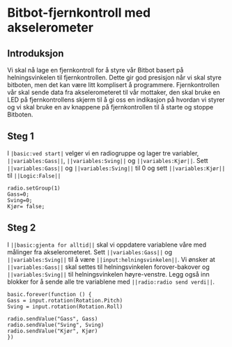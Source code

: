 # Bitbot-fjernkontroll med akselerometer

## Introduksjon

Vi skal nå lage en fjernkontroll for å styre vår Bitbot basert på helningsvinkelen til fjernkontrollen. Dette gir god presisjon når vi skal styre bitboten, men det kan være litt komplisert å programmere.
Fjernkontrollen vår skal sende data fra akselerometeret til vår mottaker, den skal bruke en LED på fjernkontrollens skjerm til å gi oss en indikasjon på hvordan vi styrer og vi skal bruke en av knappene på fjernkontrollen til å starte og stoppe Bitboten.

## Steg 1

I ``|basic:ved start|`` velger vi en radiogruppe og lager tre variabler, ``||variables:Gass||``, ``||variables:Sving||`` og ``||variables:Kjør||``. Sett ``||variables:Gass||`` og ``||variables:Sving||`` til 0 og sett ``||variables:Kjør||`` til ``||Logic:False||``


```blocks
radio.setGroup(1)
Gass=0;
Sving=0;
Kjør= false;
```
## Steg 2

I ``||basic:gjenta for alltid||`` skal vi oppdatere variablene våre med målinger fra akselerometeret. Sett ``||variables:Gass||`` og ``||variables:Sving||`` til å være ``||input:helningsvinkelen||``. Vi ønsker at ``||variables:Gass||`` skal settes til helningsvinkelen forover-bakover og ``||variables:Sving||`` til helningsvinkelen høyre-venstre.
Legg også inn blokker for å sende alle tre variablene med ``||radio:radio send verdi||``.
```blocks
basic.forever(function () {
Gass = input.rotation(Rotation.Pitch)
Sving = input.rotation(Rotation.Roll)

radio.sendValue("Gass", Gass)
radio.sendValue("Sving", Sving)
radio.sendValue("Kjør", Kjør)
})

```


<!---
```blocks

```
``||||``
--->

<script src="https://makecode.com/gh-pages-embed.js"></script><script>makeCodeRender("{{ site.makecode.home_url }}", "{{ site.github.owner_name }}/{{ site.github.repository_name }}");</script>